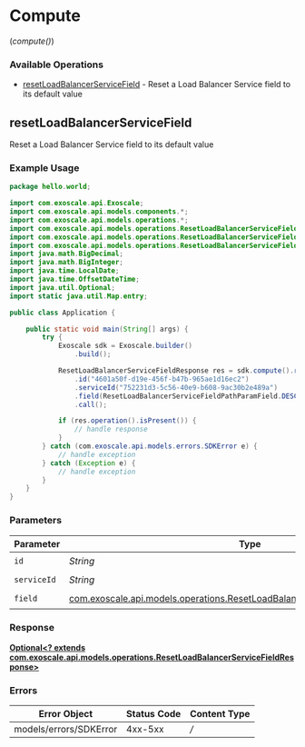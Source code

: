 # Compute
(*compute()*)

### Available Operations

* [resetLoadBalancerServiceField](#resetloadbalancerservicefield) - Reset a Load Balancer Service field to its default value

## resetLoadBalancerServiceField

Reset a Load Balancer Service field to its default value

### Example Usage

```java
package hello.world;

import com.exoscale.api.Exoscale;
import com.exoscale.api.models.components.*;
import com.exoscale.api.models.operations.*;
import com.exoscale.api.models.operations.ResetLoadBalancerServiceFieldPathParamField;
import com.exoscale.api.models.operations.ResetLoadBalancerServiceFieldRequest;
import com.exoscale.api.models.operations.ResetLoadBalancerServiceFieldResponse;
import java.math.BigDecimal;
import java.math.BigInteger;
import java.time.LocalDate;
import java.time.OffsetDateTime;
import java.util.Optional;
import static java.util.Map.entry;

public class Application {

    public static void main(String[] args) {
        try {
            Exoscale sdk = Exoscale.builder()
                .build();

            ResetLoadBalancerServiceFieldResponse res = sdk.compute().resetLoadBalancerServiceField()
                .id("4601a50f-d19e-456f-b47b-965ae1d16ec2")
                .serviceId("752231d3-5c56-40e9-b608-9ac30b2e489a")
                .field(ResetLoadBalancerServiceFieldPathParamField.DESCRIPTION)
                .call();

            if (res.operation().isPresent()) {
                // handle response
            }
        } catch (com.exoscale.api.models.errors.SDKError e) {
            // handle exception
        } catch (Exception e) {
            // handle exception
        }
    }
}
```

### Parameters

| Parameter                                                                                                                                                | Type                                                                                                                                                     | Required                                                                                                                                                 | Description                                                                                                                                              |
| -------------------------------------------------------------------------------------------------------------------------------------------------------- | -------------------------------------------------------------------------------------------------------------------------------------------------------- | -------------------------------------------------------------------------------------------------------------------------------------------------------- | -------------------------------------------------------------------------------------------------------------------------------------------------------- |
| `id`                                                                                                                                                     | *String*                                                                                                                                                 | :heavy_check_mark:                                                                                                                                       | N/A                                                                                                                                                      |
| `serviceId`                                                                                                                                              | *String*                                                                                                                                                 | :heavy_check_mark:                                                                                                                                       | N/A                                                                                                                                                      |
| `field`                                                                                                                                                  | [com.exoscale.api.models.operations.ResetLoadBalancerServiceFieldPathParamField](../../models/operations/ResetLoadBalancerServiceFieldPathParamField.md) | :heavy_check_mark:                                                                                                                                       | N/A                                                                                                                                                      |


### Response

**[Optional<? extends com.exoscale.api.models.operations.ResetLoadBalancerServiceFieldResponse>](../../models/operations/ResetLoadBalancerServiceFieldResponse.md)**
### Errors

| Error Object           | Status Code            | Content Type           |
| ---------------------- | ---------------------- | ---------------------- |
| models/errors/SDKError | 4xx-5xx                | */*                    |
